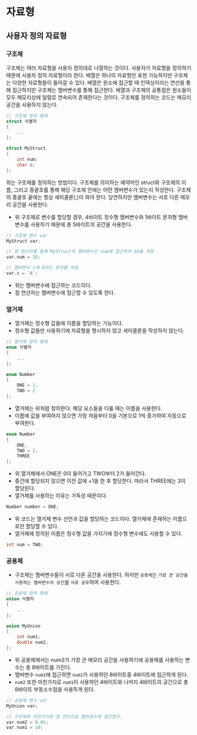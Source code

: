 # 자료형
## 사용자 정의 자료형
### 구조체
구조체는 여러 자료형을 사용자 정의대로 나열하는 것이다.
사용자가 자료형을 정의하기 때문에 사용자 정의 자료형이라 한다.
배열은 하나의 자료형만 표현 가능하지만 구조체는 다양한 자료형들이 들어갈 수 있다.
배열은 원소에 접근할 때 인덱싱이라는 연산을 통해 접근하지만 구조체는 멤버변수를 통해 접근한다.
배열과 구조체의 공통점은 원소들이 모두 메모리상에 일렬로 연속되어 존재한다는 것이다.
구조체를 정의하는 코드는 메모리 공간을 사용하지 않는다.

```cpp
// 구조체 정의 형태
struct 식별자
{
    ...
};

struct MyStruct
{
    int num;
    char c;
};
```

위는 구조체를 정의하는 방법이다. 구조체를 의미하는 예약어인 struct와 구조체의 이름, 그리고 중괄호를 통해 해당 구조체 안에는 어떤 멤버변수가 있는지 작성한다.
구조체의 중괄호 끝에는 항상 세미콜론(;)이 와야 한다.
당연하지만 멤버변수는 서로 다른 메모리 공간을 사용한다.
- 위 구조체로 변수를 할당할 경우, 4바이트 정수형 멤버변수와 1바이트 문자형 멤버변수를 사용하기 때문에 총 5바이트의 공간을 사용한다.

```cpp
// 구조체 변수 var
MyStruct var;

// 점 연산자를 통해 MyStruct의 멤버변수인 num에 접근하여 10을 저장
var.num = 10;

// 멤버변수 c에 A라는 문자를 저장
var.c = 'A';
```

- 위는 멤버변수에 접근하는 코드이다.
- 점 연산자는 멤버변수에 접근할 수 있도록 한다.
### 열거체
- 열거체는 정수형 값들에 이름을 할당하는 기능이다.
- 정수형 값들만 사용하기에 자료형을 명시하지 않고 세미콜론을 작성하지 않는다.

```cpp
// 열거체 정의 형태
enum 식별자
{
    ...
};

enum Number
{
    ONE = 1,
    TWO = 2
};
```

- 열거체는 위처럼 정의한다. 해당 요소들을 다룰 때는 이름을 사용한다.
- 이름에 값을 부여하지 않으면 가장 처음부터 0을 기본으로 1씩 증가하여 자동으로 부여한다.

```cpp
enum Number
{
    ONE,
    TWO = 2,
    THREE
};
```

- 위 열거체에서 ONE은 0이 들어가고 TWO부터 2가 들어간다.
- 중간에 할당되지 않으면 이전 값에 +1을 한 후 할당한다. 따라서 THREE에는 3이 할당된다.
- 열거체를 사용하는 이유는 가독성 때문이다.

```cpp
Number number = ONE;
```

- 위 코드는 열거체 변수 선언과 값을 할당하는 코드이다. 열거체에 존재하는 이름으로만 할당할 수 있다.
- 열거체에 정의된 이름은 정수형 값을 가지기에 정수형 변수에도 사용할 수 있다.

```cpp
int num = TWO;
```
### 공용체
- 구조체는 멤버변수들이 서로 다른 공간을 사용한다. 하지만 `공용체`는 `가장 큰 공간을 사용하는 멤버변수의 공간`을 `서로 공유`하여 사용한다.

```cpp
// 공용체 정의 형태
union 식별자
{
    ...
};

union MyUnion
{
    int num1;
    double num2;
};
```

- 위 공용체에서는 num2가 가장 큰 메모리 공간을 사용하기에 공용체를 사용하는 변수는 총 8바이트를 가진다.
- 멤버변수 `num1`에 접근하면 `num2`가 사용하던 8바이트중 4바이트에 접근하게 된다.
- `num2` 또한 마찬가지로 `num1`이 사용하던 4바이트와 나머지 4바이트의 공간으로 총 8바이트 부동소수점을 사용하게 된다.

```cpp
// 공용체 변수 var
MyUnion var;

// 구조체와 마찬가지로 점 연산으로 멤버변수에 접근한다.
var.num2 = 0.01;
var.num1 = 10;
```